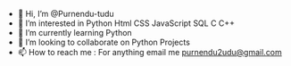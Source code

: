 - 👋 Hi, I’m @Purnendu-tudu
- 👀 I’m interested in Python Html CSS JavaScript SQL C C++ 
- 🌱 I’m currently learning Python 
- 💞️ I’m looking to collaborate on Python Projects 
- 📫 How to reach me : For anything email me purnendu2udu@gmail.com

<!---
Purnendu-tudu/Purnendu-tudu is a ✨ special ✨ repository because its `README.md` (this file) appears on your GitHub profile.
You can click the Preview link to take a look at your changes.
--->
